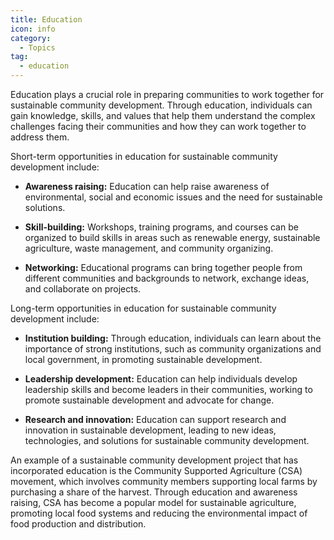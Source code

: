 ```yaml
---
title: Education
icon: info
category:
  - Topics
tag:
  - education
---
```


Education plays a crucial role in preparing communities to work together for sustainable community development. Through education, individuals can gain knowledge, skills, and values that help them understand the complex challenges facing their communities and how they can work together to address them.

Short-term opportunities in education for sustainable community development include:

- <b>Awareness raising:</b> Education can help raise awareness of environmental, social and economic issues and the need for sustainable solutions.

- <b>Skill-building:</b> Workshops, training programs, and courses can be organized to build skills in areas such as renewable energy, sustainable agriculture, waste management, and community organizing.

- <b>Networking:</b> Educational programs can bring together people from different communities and backgrounds to network, exchange ideas, and collaborate on projects.

Long-term opportunities in education for sustainable community development include:

- <b>Institution building:</b> Through education, individuals can learn about the importance of strong institutions, such as community organizations and local government, in promoting sustainable development.

- <b>Leadership development:</b> Education can help individuals develop leadership skills and become leaders in their communities, working to promote sustainable development and advocate for change.

- <b>Research and innovation:</b> Education can support research and innovation in sustainable development, leading to new ideas, technologies, and solutions for sustainable community development.

An example of a sustainable community development project that has incorporated education is the Community Supported Agriculture (CSA) movement, which involves community members supporting local farms by purchasing a share of the harvest. Through education and awareness raising, CSA has become a popular model for sustainable agriculture, promoting local food systems and reducing the environmental impact of food production and distribution.
